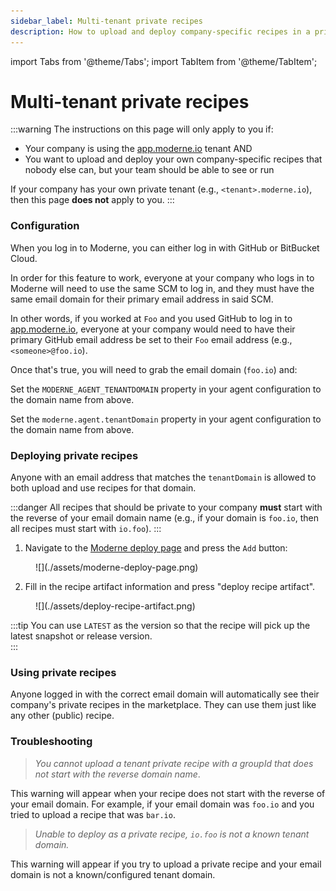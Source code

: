 ```yaml
---
sidebar_label: Multi-tenant private recipes
description: How to upload and deploy company-specific recipes in a private way.
---
```


import Tabs from '@theme/Tabs';
import TabItem from '@theme/TabItem';

# Multi-tenant private recipes

:::warning
The instructions on this page will only apply to you if:

* Your company is using the [app.moderne.io](https://app.moderne.io/getting-started) tenant AND
* You want to upload and deploy your own company-specific recipes that nobody else can, but your team should be able to see or run

If your company has your own private tenant (e.g., `<tenant>.moderne.io`), then this page **does not** apply to you.
:::

### Configuration

When you log in to Moderne, you can either log in with GitHub or BitBucket Cloud.

In order for this feature to work, everyone at your company who logs in to Moderne will need to use the same SCM to log in, and they must have the same email domain for their primary email address in said SCM.

In other words, if you worked at `Foo` and you used GitHub to log in to [app.moderne.io](https://app.moderne.io/getting-started), everyone at your company would need to have their primary GitHub email address be set to their `Foo` email address (e.g., `<someone>@foo.io`).

Once that's true, you will need to grab the email domain (`foo.io`) and:

<Tabs groupId="agent-type">
<TabItem value="oci-container" label="OCI Container">

Set the `MODERNE_AGENT_TENANTDOMAIN` property in your agent configuration to the domain name from above.
</TabItem>

<TabItem value="executable-jar" label="Executable JAR">

Set the `moderne.agent.tenantDomain` property in your agent configuration to the domain name from above.
</TabItem>
</Tabs>

### Deploying private recipes

Anyone with an email address that matches the `tenantDomain` is allowed to both upload and use recipes for that domain.

:::danger
All recipes that should be private to your company **must** start with the reverse of your email domain name (e.g., if your domain is `foo.io`, then all recipes must start with `io.foo`).
:::

1. Navigate to the [Moderne deploy page](https://app.moderne.io/recipes/deploy) and press the `Add` button:

<figure>
  ![](./assets/moderne-deploy-page.png)
  <figcaption></figcaption>
</figure>

2. Fill in the recipe artifact information and press "deploy recipe artifact".

<figure>
  ![](./assets/deploy-recipe-artifact.png)
  <figcaption></figcaption>
</figure>

:::tip
You can use `LATEST` as the version so that the recipe will pick up the latest snapshot or release version.\
:::

### Using private recipes

Anyone logged in with the correct email domain will automatically see their company's private recipes in the marketplace. They can use them just like any other (public) recipe.

### Troubleshooting

> _You cannot upload a tenant private recipe with a groupId that does not start with the reverse domain name_.

This warning will appear when your recipe does not start with the reverse of your email domain. For example, if your email domain was `foo.io` and you tried to upload a recipe that was `bar.io`.

> _Unable to deploy as a private recipe, `io.foo` is not a known tenant domain._

This warning will appear if you try to upload a private recipe and your email domain is not a known/configured tenant domain.
